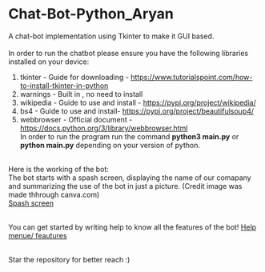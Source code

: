 # Chat-Bot-Python_Aryan
A chat-bot implementation using Tkinter to make it GUI based.<br><br>
In order to run the chatbot please ensure you have the following libraries installed on your device:
  1) tkinter - Guide for downloading - https://www.tutorialspoint.com/how-to-install-tkinter-in-python <br>
  2) warnings - Built in , no need to install<br>
  3) wikipedia - Guide to use and install - https://pypi.org/project/wikipedia/<br>
  4) bs4 - Guide to use and install- https://pypi.org/project/beautifulsoup4/<br>
  5) webbrowser - Official document - https://docs.python.org/3/library/webbrowser.html<br>
In order to run the program run the command **python3 main.py** or **python main.py** depending on your version of python.<br><br>

Here is the working of the bot:<br>
The bot starts with a spash screen, displaying the name of our comapany and summarizing the use of the bot in just a picture. (Credit image was made thhrough canva.com) <br>
[Spash screen](https://i.ibb.co/cbhWWDT/Screenshot-2021-08-12-at-9-07-45-AM.png)<br><br>

You can get started by writing help to know all the features of the bot!
[Help menue/ feautures](https://ibb.co/ykY9CT6)<br><br>


Star the repository for better reach :)
